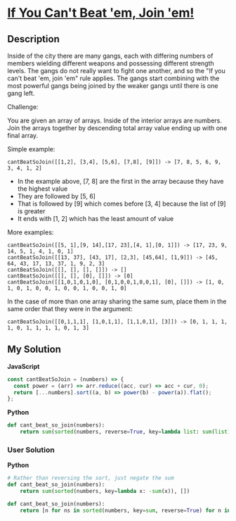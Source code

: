 # [If You Can't Beat 'em, Join 'em!](https://www.codewars.com/kata/5d37899a3b34c6002df273ee)

## Description

Inside of the city there are many gangs, each with differing numbers of members wielding different weapons and possessing different strength levels. The gangs do not really want to fight one another, and so the "If you can't beat 'em, join 'em" rule applies. The gangs start combining with the most powerful gangs being joined by the weaker gangs until there is one gang left.

Challenge:

You are given an array of arrays. Inside of the interior arrays are numbers. Join the arrays together by descending total array value ending up with one final array.

Simple example:

```
cantBeatSoJoin([[1,2], [3,4], [5,6], [7,8], [9]]) -> [7, 8, 5, 6, 9, 3, 4, 1, 2]
```

- In the example above, [7, 8] are the first in the array because they have the highest value
- They are followed by [5, 6]
- That is followed by [9] which comes before [3, 4] because the list of [9] is greater
- It ends with [1, 2] which has the least amount of value

More examples:

```
cantBeatSoJoin([[5, 1],[9, 14],[17, 23],[4, 1],[0, 1]]) -> [17, 23, 9, 14, 5, 1, 4, 1, 0, 1]
cantBeatSoJoin([[13, 37], [43, 17], [2,3], [45,64], [1,9]]) -> [45, 64, 43, 17, 13, 37, 1, 9, 2, 3]
cantBeatSoJoin([[], [], [], []]) -> []
cantBeatSoJoin([[], [], [0], []]) -> [0]
cantBeatSoJoin([[1,0,1,0,1,0], [0,1,0,0,1,0,0,1], [0], []]) -> [1, 0, 1, 0, 1, 0, 0, 1, 0, 0, 1, 0, 0, 1, 0]
```

In the case of more than one array sharing the same sum, place them in the same order that they were in the argument:

```
cantBeatSoJoin([[0,1,1,1], [1,0,1,1], [1,1,0,1], [3]]) -> [0, 1, 1, 1, 1, 0, 1, 1, 1, 1, 0, 1, 3]
```

## My Solution

**JavaScript**

```js
const cantBeatSoJoin = (numbers) => {
  const power = (arr) => arr.reduce((acc, cur) => acc + cur, 0);
  return [...numbers].sort((a, b) => power(b) - power(a)).flat();
};
```

**Python**

```py
def cant_beat_so_join(numbers):
    return sum(sorted(numbers, reverse=True, key=lambda list: sum(list)), [])
```

### User Solution

**Python**

```py
# Rather than reversing the sort, just negate the sum
def cant_beat_so_join(numbers):
    return sum(sorted(numbers, key=lambda x: -sum(x)), [])
```

```py
def cant_beat_so_join(numbers):
    return [n for ns in sorted(numbers, key=sum, reverse=True) for n in ns]
```
